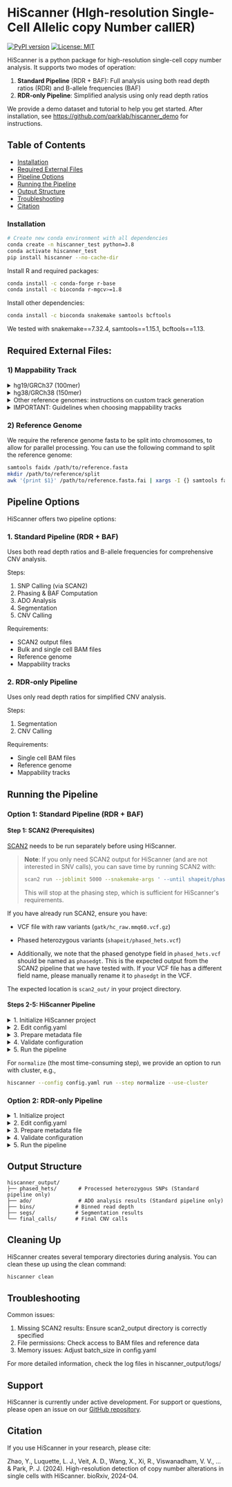 # HiScanner (HIgh-resolution Single-Cell Allelic copy Number callER)
[![PyPI version](https://badge.fury.io/py/hiscanner.svg)](https://badge.fury.io/py/hiscanner)
[![License: MIT](https://img.shields.io/badge/License-MIT-yellow.svg)](https://opensource.org/licenses/MIT)

HiScanner is a python package for high-resolution single-cell copy number analysis. It supports two modes of operation:

1. **Standard Pipeline** (RDR + BAF): Full analysis using both read depth ratios (RDR) and B-allele frequencies (BAF)
2. **RDR-only Pipeline**: Simplified analysis using only read depth ratios

We provide a demo dataset and tutorial to help you get started. After installation, see https://github.com/parklab/hiscanner_demo for instructions.

## Table of Contents

- [Installation](#installation)
- [Required External Files](#required-external-files)
- [Pipeline Options](#pipeline-options)
- [Running the Pipeline](#running-the-pipeline)
- [Output Structure](#output-structure)
- [Troubleshooting](#troubleshooting)
- [Citation](#citation)

### Installation
```bash
# Create new conda environment with all dependencies
conda create -n hiscanner_test python=3.8
conda activate hiscanner_test
pip install hiscanner --no-cache-dir
```

Install R and required packages:
```bash
conda install -c conda-forge r-base  
conda install -c bioconda r-mgcv>=1.8
```

Install other dependencies:
```bash
conda install -c bioconda snakemake samtools bcftools
```
We tested with snakemake==7.32.4, samtools==1.15.1, bcftools==1.13.

## Required External Files: 

### 1) Mappability Track
<details>
<summary>hg19/GRCh37 (100mer) </summary>

```bash
wget https://www.math.pku.edu.cn/teachers/xirb/downloads/software/BICseq2/Mappability/hg19CRG.100bp.tar.gz --no-check-certificate
tar -xvzf hg19CRG.100bp.tar.gz
```
</details>

<details>
<summary>hg38/GRCh38 (150mer)</summary>

Download from: https://doi.org/10.6084/m9.figshare.28370357.v1

</details>

<details>
<summary>Other reference genomes: instructions on custom track generation</summary>

For other genomes/read length configurations, follow instructions at [CGAP Annotations](https://cgap-annotations.readthedocs.io/en/latest/bic-seq2_mappability.html) to generate mappability tracks.
</details>

<details>
<summary>IMPORTANT: Guidelines when choosing mappability tracks</summary>

- **Shorter mappability track (e.g., 100bp) with longer reads (e.g., 150bp)**: Valid but conservative (some uniquely mappable regions may be missed)
- **Longer mappability track (e.g., 150bp) with shorter reads (e.g., 100bp)**: Not valid, will cause false positives
</details>

### 2) Reference Genome
We require the reference genome fasta to be split into chromosomes, to allow for parallel processing. You can use the following command to split the reference genome:
```bash
samtools faidx /path/to/reference.fasta
mkdir /path/to/reference/split
awk '{print $1}' /path/to/reference.fasta.fai | xargs -I {} samtools faidx /path/to/reference.fasta {} > /path/to/reference/split/{}.fasta
```


## Pipeline Options

HiScanner offers two pipeline options:

### 1. Standard Pipeline (RDR + BAF)
Uses both read depth ratios and B-allele frequencies for comprehensive CNV analysis.

Steps:
1. SNP Calling (via SCAN2)
2. Phasing & BAF Computation
3. ADO Analysis
4. Segmentation
5. CNV Calling

Requirements:
- SCAN2 output files
- Bulk and single cell BAM files
- Reference genome
- Mappability tracks

### 2. RDR-only Pipeline
Uses only read depth ratios for simplified CNV analysis.

Steps:
1. Segmentation
2. CNV Calling

Requirements:
- Single cell BAM files
- Reference genome
- Mappability tracks

## Running the Pipeline

### Option 1: Standard Pipeline (RDR + BAF)


#### Step 1: SCAN2 (Prerequisites)

[SCAN2](https://github.com/parklab/SCAN2) needs to be run separately before using HiScanner. 

> **Note**: If you only need SCAN2 output for HiScanner (and are not interested in SNV calls), you can save time by running SCAN2 with:
> ```bash
> scan2 run --joblimit 5000 --snakemake-args ' --until shapeit/phased_hets.vcf.gz --latency-wait 120'
> ```
> This will stop at the phasing step, which is sufficient for HiScanner's requirements.

If you have already run SCAN2, ensure you have:
- VCF file with raw variants (`gatk/hc_raw.mmq60.vcf.gz`)
- Phased heterozygous variants (`shapeit/phased_hets.vcf`)

- Additionally, we note that the phased genotype field in `phased_hets.vcf` should be named as `phasedgt`. This is the expected output from the SCAN2 pipeline that we have tested with. If your VCF file has a different field name, please manually rename it to `phasedgt` in the VCF.

The expected location is `scan2_out/` in your project directory.

#### Steps 2-5: HiScanner Pipeline
<details>
<summary>1. Initialize HiScanner project</summary>

```bash
hiscanner init --output ./my_project
cd my_project
```
</details>

<details>
<summary>2. Edit config.yaml</summary>

Edit with your paths and parameters
</details>

<details>
<summary>3. Prepare metadata file</summary>

Must contain the following columns:
```
bamID    bam    singlecell
bulk1    /path/to/bulk.bam    N
cell1    /path/to/cell1.bam   Y 
cell2    /path/to/cell2.bam   Y
```
</details>

<details>
<summary>4. Validate configuration</summary>

```bash
hiscanner validate
```
</details>

<details>
<summary>5. Run the pipeline</summary>

```bash
hiscanner run --step snp      # Check SCAN2 results
hiscanner run --step phase    # Process SCAN2 results
hiscanner run --step ado      # ADO analysis to identify optimal bin size
hiscanner run --step normalize # Normalize read depth ratios
hiscanner run --step segment  # Segmentation
hiscanner run --step cnv      # CNV calling

# Or run all steps at once:
hiscanner run --step all
```
</details>

For ```normalize``` (the most time-consuming step), we provide an option to run with cluster, e.g., 
```bash
hiscanner --config config.yaml run --step normalize --use-cluster
```

### Option 2: RDR-only Pipeline
<details>
<summary>1. Initialize project</summary>

```bash
hiscanner init --output ./my_project
cd my_project
```
</details>

<details>
<summary>2. Edit config.yaml</summary>

- Set `rdr_only: true`
- Configure paths and parameters
</details>

<details>
<summary>3. Prepare metadata file</summary>

Must contain the following columns (bulk samples are not required):
```
bamID    bam    singlecell
cell1    /path/to/cell1.bam   Y 
cell2    /path/to/cell2.bam   Y
```
</details>

<details>
<summary>4. Validate configuration</summary>

```bash
hiscanner validate
```
</details>

<details>
<summary>5. Run the pipeline</summary>

```bash
hiscanner run --step normalize # Normalize read depth ratios
hiscanner run --step segment  # Segmentation
hiscanner run --step cnv      # CNV calling
```
</details>


## Output Structure

```
hiscanner_output/
├── phased_hets/       # Processed heterozygous SNPs (Standard pipeline only)
├── ado/               # ADO analysis results (Standard pipeline only)
├── bins/             # Binned read depth
├── segs/             # Segmentation results
└── final_calls/      # Final CNV calls
```

## Cleaning Up
HiScanner creates several temporary directories during analysis. You can clean these up using the clean command:
```bash
hiscanner clean
```

## Troubleshooting

Common issues:
1. Missing SCAN2 results: Ensure scan2_output directory is correctly specified
2. File permissions: Check access to BAM files and reference data
3. Memory issues: Adjust batch_size in config.yaml

For more detailed information, check the log files in hiscanner_output/logs/


## Support
HiScanner is currently under active development. For support or questions, please open an issue on our [GitHub repository](github.com/parklab/hiscanner).


## Citation

If you use HiScanner in your research, please cite:

Zhao, Y., Luquette, L. J., Veit, A. D., Wang, X., Xi, R., Viswanadham, V. V., ... & Park, P. J. (2024). High-resolution detection of copy number alterations in single cells with HiScanner. bioRxiv, 2024-04.

